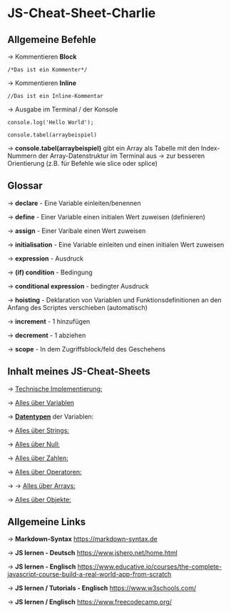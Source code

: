 # JS-Cheat-Sheet-Charlie

## Allgemeine Befehle

-> Kommentieren **Block**

    /*Das ist ein Kommenter*/

-> Kommentieren **Inline**

    //Das ist ein Inline-Kommentar

-> Ausgabe im Terminal / der Konsole

    console.log('Hello World');

    console.tabel(arraybeispiel)

-> **console.tabel(arraybeispiel)** gibt ein Array als Tabelle mit den Index-Nummern der Array-Datenstruktur im Terminal aus -> zur besseren Orientierung (z.B. für Befehle wie slice oder splice)

## Glossar

-> **declare** - Eine Variable einleiten/benennen

-> **define** - Einer Variable einen initialen Wert zuweisen (definieren)

-> **assign** - Einer Varibale einen Wert zuweisen

-> **initialisation** - Eine Variable einleiten und einen initialen Wert zuweisen

-> **expression** - Ausdruck

-> **(if) condition** - Bedingung

-> **conditional expression** - bedingter Ausdruck

-> **hoisting** - Deklaration von Variablen und Funktionsdefinitionen an den Anfang des Scriptes verschieben (automatisch)

-> **increment** - 1 hinzufügen

-> **decrement** - 1 abziehen

-> **scope** - In dem Zugriffsblock/feld des Geschehens

## Inhalt meines JS-Cheat-Sheets

-> <a href="technischeszujavasript.md">Technische Implementierung:</a>  

-> <a href="variablen.md">Alles über Variablen</a> 

-> <a href="https://wiki.selfhtml.org/wiki/JavaScript/Datentyp">**Datentypen**</a> der Variablen:

-> <a href="string.md">Alles über Strings:</a>

-> <a href="null.md">Alles über Null:</a>

-> <a href="numbers.md">Alles über Zahlen:</a>

-> <a href="operators.md">Alles über Operatoren:</a>

-> -> <a href="array.md">Alles über Arrays:</a>

-> <a href="objekte.md">Alles über Objekte:</a>

## Allgemeine Links

-> **Markdown-Syntax**
<https://markdown-syntax.de>

-> **JS lernen - Deutsch**
<https://www.jshero.net/home.html>

-> **JS lernen - Englisch**
<https://www.educative.io/courses/the-complete-javascript-course-build-a-real-world-app-from-scratch>

-> **JS lernen / Tutorials - Englisch**
<https://www.w3schools.com/>

-> **JS lernen / Englisch**
<https://www.freecodecamp.org/>
